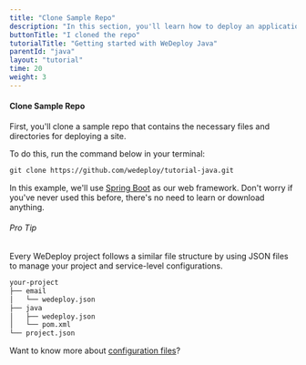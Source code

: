 ```yaml
---
title: "Clone Sample Repo"
description: "In this section, you'll learn how to deploy an application using WeDeploy Java."
buttonTitle: "I cloned the repo"
tutorialTitle: "Getting started with WeDeploy Java"
parentId: "java"
layout: "tutorial"
time: 20
weight: 3
---
```


#### Clone Sample Repo

First, you'll clone a sample repo that contains the necessary files and directories for deploying a site.

To do this, run the command below in your terminal:

```xml
git clone https://github.com/wedeploy/tutorial-java.git
```

In this example, we'll use [Spring Boot](https://projects.spring.io/spring-boot/) as our web framework. Don't worry if you've never used this before, there's no need to learn or download anything.

<aside>

###### <span class="icon-16-star"></span> Pro Tip

Every WeDeploy project follows a similar file structure by using JSON files to manage your project and service-level configurations.

```xml
your-project
├── email
│   └── wedeploy.json
├── java
│   ├── wedeploy.json
│   └── pom.xml
└── project.json
```

Want to know more about <a href="/docs/intro/configuration-files.html" target="_blank">configuration files</a>?

</aside>
